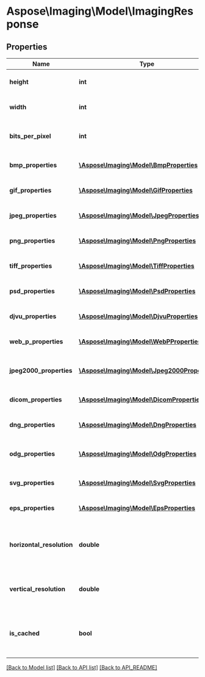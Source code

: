 # Aspose\Imaging\Model\ImagingResponse

## Properties
Name | Type | Description | Notes
------------ | ------------- | ------------- | -------------
**height** | **int** | Gets or sets the height of image. | 
**width** | **int** | Gets or sets the width of image. | 
**bits_per_pixel** | **int** | Gets or sets the bits per pixel for image. | 
**bmp_properties** | [**\Aspose\Imaging\Model\BmpProperties**](BmpProperties.md) | Gets or sets the BMP properties. | [optional] 
**gif_properties** | [**\Aspose\Imaging\Model\GifProperties**](GifProperties.md) | Gets or sets the GIF properties. | [optional] 
**jpeg_properties** | [**\Aspose\Imaging\Model\JpegProperties**](JpegProperties.md) | Gets or sets the JPEG properties. | [optional] 
**png_properties** | [**\Aspose\Imaging\Model\PngProperties**](PngProperties.md) | Gets or sets the PNG properties. | [optional] 
**tiff_properties** | [**\Aspose\Imaging\Model\TiffProperties**](TiffProperties.md) | Gets or sets the TIFF properties. | [optional] 
**psd_properties** | [**\Aspose\Imaging\Model\PsdProperties**](PsdProperties.md) | Gets or sets the PSD properties. | [optional] 
**djvu_properties** | [**\Aspose\Imaging\Model\DjvuProperties**](DjvuProperties.md) | Gets or sets the DJVU properties. | [optional] 
**web_p_properties** | [**\Aspose\Imaging\Model\WebPProperties**](WebPProperties.md) | Gets or sets the WEBP properties. | [optional] 
**jpeg2000_properties** | [**\Aspose\Imaging\Model\Jpeg2000Properties**](Jpeg2000Properties.md) | Gets or sets the JPEG2000 properties. | [optional] 
**dicom_properties** | [**\Aspose\Imaging\Model\DicomProperties**](DicomProperties.md) | Gets or sets the DICOM properties. | [optional] 
**dng_properties** | [**\Aspose\Imaging\Model\DngProperties**](DngProperties.md) | Gets or sets the DNG properties. | [optional] 
**odg_properties** | [**\Aspose\Imaging\Model\OdgProperties**](OdgProperties.md) | Gets or sets the the ODG properties. | [optional] 
**svg_properties** | [**\Aspose\Imaging\Model\SvgProperties**](SvgProperties.md) | Gets or sets the SVG properties. | [optional] 
**eps_properties** | [**\Aspose\Imaging\Model\EpsProperties**](EpsProperties.md) | Gets or sets the EPS properties. | [optional] 
**horizontal_resolution** | **double** | Gets or sets the horizontal resolution of an image. | 
**vertical_resolution** | **double** | Gets or sets the vertical resolution of an image. | 
**is_cached** | **bool** | Gets or sets a value indicating whether image is cached. | 

[[Back to Model list]](API_README.md#documentation-for-models) [[Back to API list]](API_README.md#documentation-for-api-endpoints) [[Back to API_README]](API_README.md)

